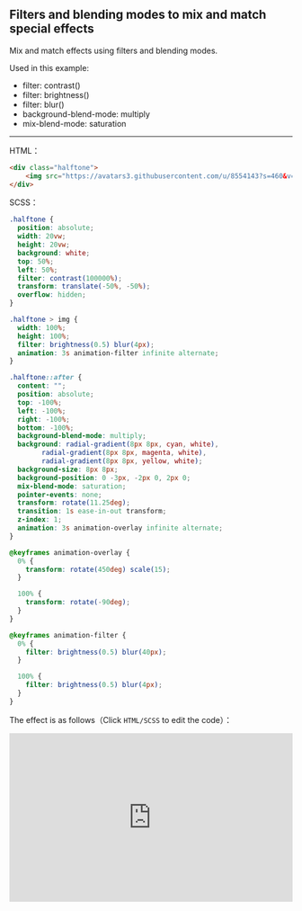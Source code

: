 ## Filters and blending modes to mix and match special effects

Mix and match effects using filters and blending modes.

Used in this example:

+ filter: contrast()
+ filter: brightness() 
+ filter: blur()
+ background-blend-mode: multiply
+ mix-blend-mode: saturation

-------

HTML：
```html
<div class="halftone">
    <img src="https://avatars3.githubusercontent.com/u/8554143?s=460&v=4">
</div>
```

SCSS：
```scss
.halftone {
  position: absolute;
  width: 20vw;
  height: 20vw;
  background: white;
  top: 50%;
  left: 50%;
  filter: contrast(100000%);
  transform: translate(-50%, -50%);
  overflow: hidden;
}

.halftone > img {
  width: 100%;
  height: 100%;
  filter: brightness(0.5) blur(4px);
  animation: 3s animation-filter infinite alternate;
}

.halftone::after {
  content: "";
  position: absolute;
  top: -100%;
  left: -100%;
  right: -100%;
  bottom: -100%;
  background-blend-mode: multiply;
  background: radial-gradient(8px 8px, cyan, white),
        radial-gradient(8px 8px, magenta, white),
        radial-gradient(8px 8px, yellow, white);
  background-size: 8px 8px;
  background-position: 0 -3px, -2px 0, 2px 0;
  mix-blend-mode: saturation;
  pointer-events: none;
  transform: rotate(11.25deg);
  transition: 1s ease-in-out transform;
  z-index: 1;
  animation: 3s animation-overlay infinite alternate;
}

@keyframes animation-overlay {
  0% {
    transform: rotate(450deg) scale(15);
  }

  100% {
    transform: rotate(-90deg);
  }
}

@keyframes animation-filter {
  0% {
    filter: brightness(0.5) blur(40px);
  }

  100% {
    filter: brightness(0.5) blur(4px);
  }
}

```

The effect is as follows（Click `HTML/SCSS` to edit the code）：

<iframe height="300" style="width: 100%;" scrolling="no" title="filter-mix" src="https://codepen.io/dvha/embed/vYvazer?default-tab=html%2Cresult" frameborder="no" loading="lazy" allowtransparency="true" allowfullscreen="true">
  See the Pen <a href="https://codepen.io/dvha/pen/vYvazer">
  filter-mix</a> by HaDV (<a href="https://codepen.io/dvha">@dvha</a>)
  on <a href="https://codepen.io">CodePen</a>.
</iframe>